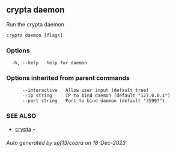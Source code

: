 ## crypta daemon

Run the crypta daemon

```
crypta daemon [flags]
```

### Options

```
  -h, --help   help for daemon
```

### Options inherited from parent commands

```
      --interactive   Allow user input (default true)
      --ip string     IP to bind daemon (default "127.0.0.1")
      --port string   Port to bind daemon (default "35997")
```

### SEE ALSO

* [crypta](crypta.md)	 - 

###### Auto generated by spf13/cobra on 18-Dec-2023
